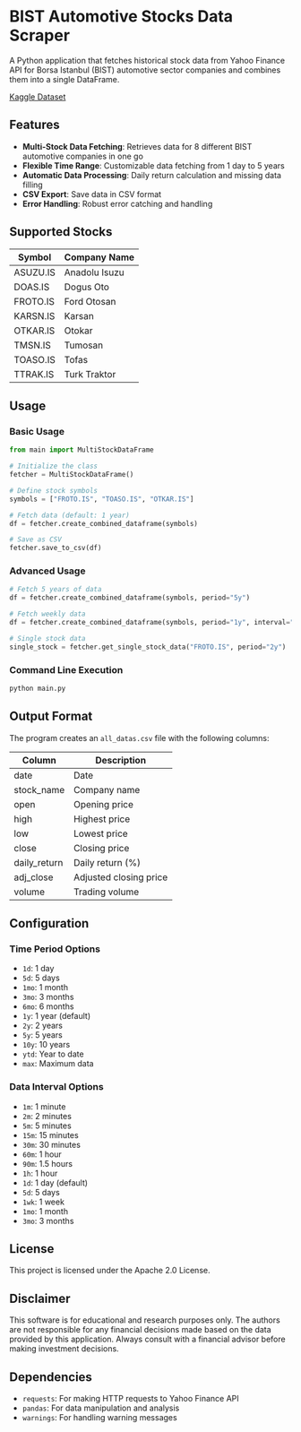 # BIST Automotive Stocks Data Scraper

A Python application that fetches historical stock data from Yahoo Finance API for Borsa Istanbul (BIST) automotive sector companies and combines them into a single DataFrame.

[Kaggle Dataset](https://www.kaggle.com/datasets/bahadirbor/bist-automotive-stocks)

## Features

- **Multi-Stock Data Fetching**: Retrieves data for 8 different BIST automotive companies in one go
- **Flexible Time Range**: Customizable data fetching from 1 day to 5 years
- **Automatic Data Processing**: Daily return calculation and missing data filling
- **CSV Export**: Save data in CSV format
- **Error Handling**: Robust error catching and handling

## Supported Stocks

| Symbol | Company Name |
|--------|-------------|
| ASUZU.IS | Anadolu Isuzu |
| DOAS.IS | Dogus Oto |
| FROTO.IS | Ford Otosan |
| KARSN.IS | Karsan |
| OTKAR.IS | Otokar |
| TMSN.IS | Tumosan |
| TOASO.IS | Tofas |
| TTRAK.IS | Turk Traktor |

## Usage

### Basic Usage

```python
from main import MultiStockDataFrame

# Initialize the class
fetcher = MultiStockDataFrame()

# Define stock symbols
symbols = ["FROTO.IS", "TOASO.IS", "OTKAR.IS"]

# Fetch data (default: 1 year)
df = fetcher.create_combined_dataframe(symbols)

# Save as CSV
fetcher.save_to_csv(df)
```

### Advanced Usage

```python
# Fetch 5 years of data
df = fetcher.create_combined_dataframe(symbols, period="5y")

# Fetch weekly data
df = fetcher.create_combined_dataframe(symbols, period="1y", interval="1wk")

# Single stock data
single_stock = fetcher.get_single_stock_data("FROTO.IS", period="2y")
```

### Command Line Execution

```bash
python main.py
```

## Output Format

The program creates an `all_datas.csv` file with the following columns:

| Column | Description |
|--------|-------------|
| date | Date |
| stock_name | Company name |
| open | Opening price |
| high | Highest price |
| low | Lowest price |
| close | Closing price |
| daily_return | Daily return (%) |
| adj_close | Adjusted closing price |
| volume | Trading volume |

## Configuration

### Time Period Options

- `1d`: 1 day
- `5d`: 5 days
- `1mo`: 1 month
- `3mo`: 3 months
- `6mo`: 6 months
- `1y`: 1 year (default)
- `2y`: 2 years
- `5y`: 5 years
- `10y`: 10 years
- `ytd`: Year to date
- `max`: Maximum data

### Data Interval Options

- `1m`: 1 minute
- `2m`: 2 minutes
- `5m`: 5 minutes
- `15m`: 15 minutes
- `30m`: 30 minutes
- `60m`: 1 hour
- `90m`: 1.5 hours
- `1h`: 1 hour
- `1d`: 1 day (default)
- `5d`: 5 days
- `1wk`: 1 week
- `1mo`: 1 month
- `3mo`: 3 months

## License

This project is licensed under the Apache 2.0 License.

## Disclaimer

This software is for educational and research purposes only. The authors are not responsible for any financial decisions made based on the data provided by this application. Always consult with a financial advisor before making investment decisions.

## Dependencies

- `requests`: For making HTTP requests to Yahoo Finance API
- `pandas`: For data manipulation and analysis
- `warnings`: For handling warning messages